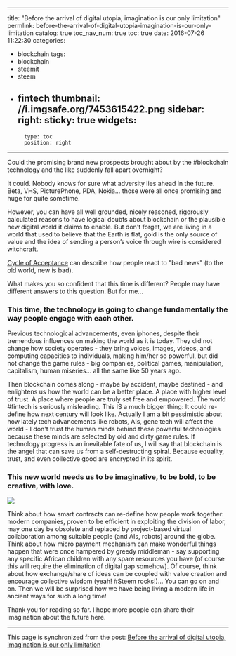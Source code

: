 
---
title: "Before the arrival of digital utopia, imagination is our only limitation"
permlink: before-the-arrival-of-digital-utopia-imagination-is-our-only-limitation
catalog: true
toc_nav_num: true
toc: true
date: 2016-07-26 11:22:30
categories:
- blockchain
tags:
- blockchain
- steemit
- steem
- fintech
thumbnail: //i.imgsafe.org/7453615422.png
sidebar:
    right:
        sticky: true
widgets:
    -
        type: toc
        position: right
---


<p>Could the promising brand new prospects brought about by the #blockchain technology and the like suddenly fall apart overnight?</p>
<p>It could. Nobody knows for sure what adversity lies ahead in the future. Beta, VHS, PicturePhone, PDA, Nokia... those were all once promising and huge for quite sometime.</p>
<p>However, you can have all well grounded, nicely reasoned, rigorously calculated reasons to have logical doubts about blockchain or the plausible new digital world it claims to enable. But don't forget, we are living in a world that used to believe that the Earth is flat, gold is the only source of value and the idea of sending a person’s voice through wire is considered witchcraft. </p>
<p><a href="http://www.thwink.org/sustain/glossary/CycleOfAcceptance.htm" rel="noopener">Cycle of Acceptance</a> can describe how people react to &quot;bad news&quot; (to the old world, new is bad). </p>
<p>What makes you so confident that this time is different? People may have different answers to this question. But for me...</p>
<h3>This time, the technology is going to change fundamentally the way people engage with each other.</h3>
<p>Previous technological advancements, even iphones, despite their tremendous influences on making the world as it is today. They did not change how society operates - they bring voices, images, videos, and computing capacities to individuals, making him/her so powerful, but did not change the game rules - big companies, political games, manipulation, capitalism, human miseries... all the same like 50 years ago.</p>
<p>Then blockchain comes along - maybe by accident, maybe destined - and enlightens us how the world can be a better place. A place with higher level of trust. A place where people are truly set free and empowered. The world #fintech is seriously misleading. This IS a much bigger thing: It could re-define how next century will look like. Actually I am a bit pessimistic about how lately tech advancements like robots, AIs, gene tech will affect the world - I don't trust the human minds behind these powerful technologies because these minds are selected by old and dirty game rules. If technology progress is an inevitable fate of us, I will say that blockchain is the angel that can save us from a self-destructing spiral. Because equality, trust, and even collective good are encrypted in its spirit. </p>
<h3>This new world needs us to be imaginative, to be bold, to be creative, with love. </h3>
<p><img src="//i.imgsafe.org/7453615422.png" /></p>
<p>Think about how smart contracts can re-define how people work together: modern companies, proven to be efficient in exploiting the division of labor, may one day be obsolete and replaced by project-based virtual collaboration among suitable people (and AIs, robots) around the globe. Think about how micro payment mechanism can make wonderful things happen that were once hampered by greedy middleman - say supporting any specific African children with any spare resources you have (of course this will require the elimination of digital gap somehow). Of course, think about how exchange/share of ideas can be coupled with value creation and encourage collective wisdom (yeah! #Steem rocks!)... You can go on and on. Then we will be surprised how we have being living a modern life in ancient ways for such a long time!</p>
<p>Thank you for reading so far. I hope more people can share their imagination about the future here.</p>

- - -

This page is synchronized from the post: [Before the arrival of digital utopia, imagination is our only limitation](https://steemit.com/@deanliu/before-the-arrival-of-digital-utopia-imagination-is-our-only-limitation)
